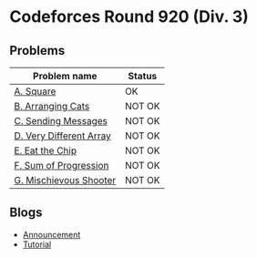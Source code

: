 # Codeforces Round 920 (Div. 3)

## Problems

|Problem name|Status|
|------------|---------|
| [A. Square](problems/A._Square.md)|OK|
| [B. Arranging Cats](problems/B._Arranging_Cats.md)|NOT OK|
| [C. Sending Messages](problems/C._Sending_Messages.md)|NOT OK|
| [D. Very Different Array](problems/D._Very_Different_Array.md)|NOT OK|
| [E. Eat the Chip](problems/E._Eat_the_Chip.md)|NOT OK|
| [F. Sum of Progression](problems/F._Sum_of_Progression.md)|NOT OK|
| [G. Mischievous Shooter](problems/G._Mischievous_Shooter.md)|NOT OK|
## Blogs

- [Announcement](blogs/Announcement.md)
- [Tutorial](blogs/Tutorial.md)
